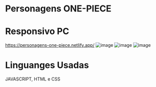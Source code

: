 # Personagens ONE-PIECE

# Responsivo PC

https://personagens-one-piece.netlify.app/
![image](https://github.com/israelkg/projeto-one-piece/assets/159387743/c2e1dde1-b2a4-4576-8e77-7b617a685f92)
![image](https://github.com/israelkg/projeto-one-piece/assets/159387743/fca19b2c-e802-42e2-9552-9c17edebcf1a)
![image](https://github.com/israelkg/projeto-one-piece/assets/159387743/d672c188-5c8c-4efe-b0f0-6c0aacfc1ffa)

# Linguanges Usadas
JAVASCRIPT, HTML e CSS
